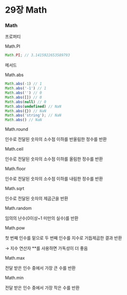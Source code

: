 # 29장 Math

### Math

프로퍼티

Math.PI

```jsx
Math.PI; // 3.1415922653589793
```

메서드

Math.abs

```jsx
Math.abs(-1) // 1
Math.abs('-1') // 1
Math.abs('') // 0
Math.abs([]) // 0
Math.abs(null) // 0
Math.abs(undefined) // NaN
Math.abs({}) // NaN
Math.abs('string'); // NaN
Math.abs() // NaN
```

Math.round

인수로 전달된 숫자의 소수점 이하를 반올림한 정수를 반환

Math.ceil

인수로 전달된 숫자의 소수점 이하를 올림한 정수를 반환

Math.floor

인수로 전달된 숫자의 소수점 이하를 내림한 정수를 반환

Math.sqrt

인수로 전달된 숫자의 제곱근을 반환

Math.random

임의의 난수(0이상~1 미만의 실수)를 반환

Math.pow

첫 번째 인수를 밑으로 두 번째 인수를 지수로 거듭제곱한 결과 반환

→ 지수 연산자 **를 사용하면 가독성이 더 좋음

Math.max

전달 받은 인수 중에서 가장 큰 수를 반환

Math.min

전달 받은 인수 중에서 가장 작은 수를 반환